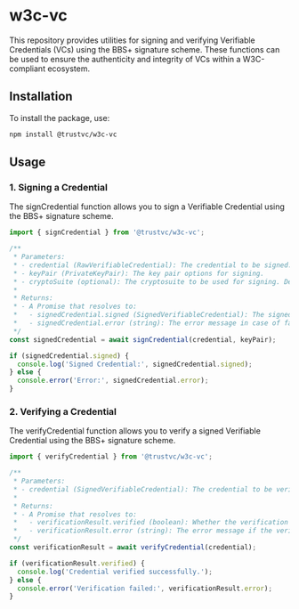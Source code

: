 # w3c-vc

This repository provides utilities for signing and verifying Verifiable Credentials (VCs) using the BBS+ signature scheme. These functions can be used to ensure the authenticity and integrity of VCs within a W3C-compliant ecosystem.

## Installation
To install the package, use:

```sh
npm install @trustvc/w3c-vc
```

## Usage
### 1. Signing a Credential

The signCredential function allows you to sign a Verifiable Credential using the BBS+ signature scheme.

```ts
import { signCredential } from '@trustvc/w3c-vc';

/**
 * Parameters:
 * - credential (RawVerifiableCredential): The credential to be signed.
 * - keyPair (PrivateKeyPair): The key pair options for signing.
 * - cryptoSuite (optional): The cryptosuite to be used for signing. Defaults to "BbsBlsSignature2020".
 * 
 * Returns:
 * - A Promise that resolves to:
 *   - signedCredential.signed (SignedVerifiableCredential): The signed credential.
 *   - signedCredential.error (string): The error message in case of failure.
 */
const signedCredential = await signCredential(credential, keyPair);

if (signedCredential.signed) {
  console.log('Signed Credential:', signedCredential.signed);
} else {
  console.error('Error:', signedCredential.error);
}

```

### 2. Verifying a Credential
The verifyCredential function allows you to verify a signed Verifiable Credential using the BBS+ signature scheme.

```ts
import { verifyCredential } from '@trustvc/w3c-vc';

/**
 * Parameters:
 * - credential (SignedVerifiableCredential): The credential to be verified.
 * 
 * Returns:
 * - A Promise that resolves to:
 *   - verificationResult.verified (boolean): Whether the verification was successful.
 *   - verificationResult.error (string): The error message if the verification failed.
 */
const verificationResult = await verifyCredential(credential);

if (verificationResult.verified) {
  console.log('Credential verified successfully.');
} else {
  console.error('Verification failed:', verificationResult.error);
}

```
